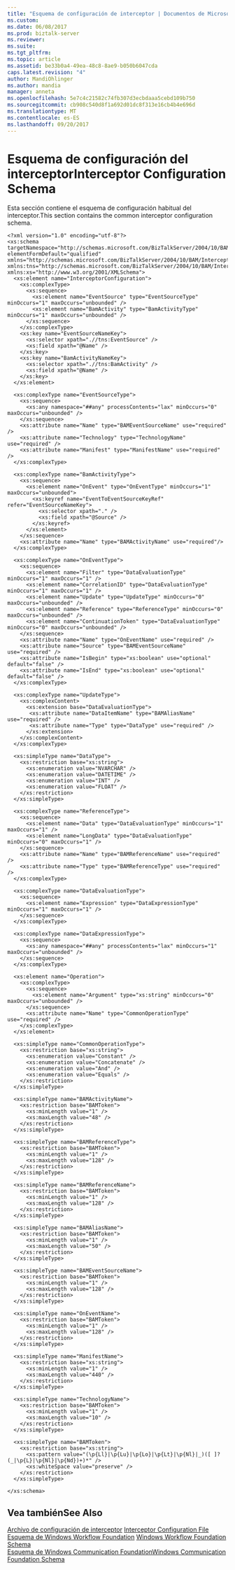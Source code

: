 ```yaml
---
title: "Esquema de configuración de interceptor | Documentos de Microsoft"
ms.custom: 
ms.date: 06/08/2017
ms.prod: biztalk-server
ms.reviewer: 
ms.suite: 
ms.tgt_pltfrm: 
ms.topic: article
ms.assetid: be33b0a4-49ea-48c8-8ae9-b050b6047cda
caps.latest.revision: "4"
author: MandiOhlinger
ms.author: mandia
manager: anneta
ms.openlocfilehash: 5e7c4c21582c74fb307d3ecbdaaa5cebd109b750
ms.sourcegitcommit: cb908c540d8f1a692d01dc8f313e16cb4b4e696d
ms.translationtype: MT
ms.contentlocale: es-ES
ms.lasthandoff: 09/20/2017
---
```

# <a name="interceptor-configuration-schema"></a><span data-ttu-id="a841b-102">Esquema de configuración del interceptor</span><span class="sxs-lookup"><span data-stu-id="a841b-102">Interceptor Configuration Schema</span></span>
<span data-ttu-id="a841b-103">Esta sección contiene el esquema de configuración habitual del interceptor.</span><span class="sxs-lookup"><span data-stu-id="a841b-103">This section contains the common interceptor configuration schema.</span></span>  
  
```  
<?xml version="1.0" encoding="utf-8"?>  
<xs:schema targetNamespace="http://schemas.microsoft.com/BizTalkServer/2004/10/BAM/InterceptorConfiguration" elementFormDefault="qualified" xmlns="http://schemas.microsoft.com/BizTalkServer/2004/10/BAM/InterceptorConfiguration" xmlns:tns="http://schemas.microsoft.com/BizTalkServer/2004/10/BAM/InterceptorConfiguration" xmlns:xs="http://www.w3.org/2001/XMLSchema">  
  <xs:element name="InterceptorConfiguration">  
    <xs:complexType>  
      <xs:sequence>  
        <xs:element name="EventSource" type="EventSourceType" minOccurs="1" maxOccurs="unbounded" />  
        <xs:element name="BamActivity" type="BamActivityType" minOccurs="1" maxOccurs="unbounded" />  
      </xs:sequence>  
    </xs:complexType>  
    <xs:key name="EventSourceNameKey">  
      <xs:selector xpath=".//tns:EventSource" />  
      <xs:field xpath="@Name" />  
    </xs:key>  
    <xs:key name="BamActivityNameKey">  
      <xs:selector xpath=".//tns:BamActivity" />  
      <xs:field xpath="@Name" />  
    </xs:key>  
  </xs:element>  
  
  <xs:complexType name="EventSourceType">  
    <xs:sequence>  
      <xs:any namespace="##any" processContents="lax" minOccurs="0" maxOccurs="unbounded" />  
    </xs:sequence>  
    <xs:attribute name="Name" type="BAMEventSourceName" use="required" />  
    <xs:attribute name="Technology" type="TechnologyName" use="required" />  
    <xs:attribute name="Manifest" type="ManifestName" use="required" />  
  </xs:complexType>  
  
  <xs:complexType name="BamActivityType">  
    <xs:sequence>  
      <xs:element name="OnEvent" type="OnEventType" minOccurs="1" maxOccurs="unbounded">  
        <xs:keyref name="EventToEventSourceKeyRef" refer="EventSourceNameKey">  
          <xs:selector xpath="." />  
          <xs:field xpath="@Source" />  
        </xs:keyref>  
      </xs:element>  
    </xs:sequence>  
    <xs:attribute name="Name" type="BAMActivityName" use="required"/>  
  </xs:complexType>  
  
  <xs:complexType name="OnEventType">  
    <xs:sequence>  
      <xs:element name="Filter" type="DataEvaluationType" minOccurs="1" maxOccurs="1" />  
      <xs:element name="CorrelationID" type="DataEvaluationType" minOccurs="1" maxOccurs="1" />  
      <xs:element name="Update" type="UpdateType" minOccurs="0" maxOccurs="unbounded" />  
      <xs:element name="Reference" type="ReferenceType" minOccurs="0" maxOccurs="unbounded" />  
      <xs:element name="ContinuationToken" type="DataEvaluationType" minOccurs="0" maxOccurs="unbounded" />  
    </xs:sequence>  
    <xs:attribute name="Name" type="OnEventName" use="required" />  
    <xs:attribute name="Source" type="BAMEventSourceName" use="required" />  
    <xs:attribute name="IsBegin" type="xs:boolean" use="optional" default="false" />  
    <xs:attribute name="IsEnd" type="xs:boolean" use="optional" default="false" />  
  </xs:complexType>  
  
  <xs:complexType name="UpdateType">  
    <xs:complexContent>  
      <xs:extension base="DataEvaluationType">  
       <xs:attribute name="DataItemName" type="BAMAliasName" use="required" />  
       <xs:attribute name="Type" type="DataType" use="required" />  
      </xs:extension>  
    </xs:complexContent>  
  </xs:complexType>  
  
  <xs:simpleType name="DataType">  
    <xs:restriction base="xs:string">  
      <xs:enumeration value="NVARCHAR" />  
      <xs:enumeration value="DATETIME" />  
      <xs:enumeration value="INT" />  
      <xs:enumeration value="FLOAT" />  
    </xs:restriction>  
  </xs:simpleType>  
  
  <xs:complexType name="ReferenceType">  
    <xs:sequence>  
      <xs:element name="Data" type="DataEvaluationType" minOccurs="1" maxOccurs="1" />  
      <xs:element name="LongData" type="DataEvaluationType" minOccurs="0" maxOccurs="1" />  
    </xs:sequence>  
    <xs:attribute name="Name" type="BAMReferenceName" use="required" />  
    <xs:attribute name="Type" type="BAMReferenceType" use="required" />  
  </xs:complexType>  
  
  <xs:complexType name="DataEvaluationType">  
    <xs:sequence>  
      <xs:element name="Expression" type="DataExpressionType" minOccurs="1" maxOccurs="1" />  
    </xs:sequence>  
  </xs:complexType>  
  
  <xs:complexType name="DataExpressionType">  
    <xs:sequence>  
      <xs:any namespace="##any" processContents="lax" minOccurs="1" maxOccurs="unbounded" />  
    </xs:sequence>  
  </xs:complexType>  
  
  <xs:element name="Operation">  
    <xs:complexType>  
      <xs:sequence>  
        <xs:element name="Argument" type="xs:string" minOccurs="0" maxOccurs="unbounded" />  
      </xs:sequence>  
      <xs:attribute name="Name" type="CommonOperationType" use="required" />  
    </xs:complexType>  
  </xs:element>  
  
  <xs:simpleType name="CommonOperationType">  
    <xs:restriction base="xs:string">  
      <xs:enumeration value="Constant" />  
      <xs:enumeration value="Concatenate" />  
      <xs:enumeration value="And" />  
      <xs:enumeration value="Equals" />  
    </xs:restriction>  
  </xs:simpleType>  
  
  <xs:simpleType name="BAMActivityName">  
    <xs:restriction base="BAMToken">  
      <xs:minLength value="1" />  
      <xs:maxLength value="48" />  
    </xs:restriction>  
  </xs:simpleType>  
  
  <xs:simpleType name="BAMReferenceType">  
    <xs:restriction base="BAMToken">  
      <xs:minLength value="1" />  
      <xs:maxLength value="128" />  
    </xs:restriction>  
  </xs:simpleType>  
  
  <xs:simpleType name="BAMReferenceName">  
    <xs:restriction base="BAMToken">  
      <xs:minLength value="1" />  
      <xs:maxLength value="128" />  
    </xs:restriction>  
  </xs:simpleType>  
  
  <xs:simpleType name="BAMAliasName">  
    <xs:restriction base="BAMToken">  
      <xs:minLength value="1" />  
      <xs:maxLength value="50" />  
    </xs:restriction>  
  </xs:simpleType>  
  
  <xs:simpleType name="BAMEventSourceName">  
    <xs:restriction base="BAMToken">  
      <xs:minLength value="1" />  
      <xs:maxLength value="128" />  
    </xs:restriction>  
  </xs:simpleType>  
  
  <xs:simpleType name="OnEventName">  
    <xs:restriction base="BAMToken">  
      <xs:minLength value="1" />  
      <xs:maxLength value="128" />  
    </xs:restriction>  
  </xs:simpleType>  
  
  <xs:simpleType name="ManifestName">  
    <xs:restriction base="xs:string">  
      <xs:minLength value="1" />  
      <xs:maxLength value="440" />  
    </xs:restriction>  
  </xs:simpleType>  
  
  <xs:simpleType name="TechnologyName">  
    <xs:restriction base="BAMToken">  
      <xs:minLength value="1" />  
      <xs:maxLength value="10" />  
    </xs:restriction>  
  </xs:simpleType>  
  
  <xs:simpleType name="BAMToken">  
    <xs:restriction base="xs:string">  
      <xs:pattern value="(\p{Ll}|\p{Lu}|\p{Lo}|\p{Lt}|\p{Nl}|_)([ ]?(_|\p{L}|\p{Nl}|\p{Nd})+)*" />  
      <xs:whiteSpace value="preserve" />  
    </xs:restriction>  
  </xs:simpleType>  
  
</xs:schema>  
```  
  
## <a name="see-also"></a><span data-ttu-id="a841b-104">Vea también</span><span class="sxs-lookup"><span data-stu-id="a841b-104">See Also</span></span>  
 <span data-ttu-id="a841b-105">[Archivo de configuración de interceptor](../core/interceptor-configuration-file.md) </span><span class="sxs-lookup"><span data-stu-id="a841b-105">[Interceptor Configuration File](../core/interceptor-configuration-file.md) </span></span>  
 <span data-ttu-id="a841b-106">[Esquema de Windows Workflow Foundation](../core/windows-workflow-foundation-schema.md) </span><span class="sxs-lookup"><span data-stu-id="a841b-106">[Windows Workflow Foundation Schema](../core/windows-workflow-foundation-schema.md) </span></span>  
 [<span data-ttu-id="a841b-107">Esquema de Windows Communication Foundation</span><span class="sxs-lookup"><span data-stu-id="a841b-107">Windows Communication Foundation Schema</span></span>](../core/windows-communication-foundation-schema.md)